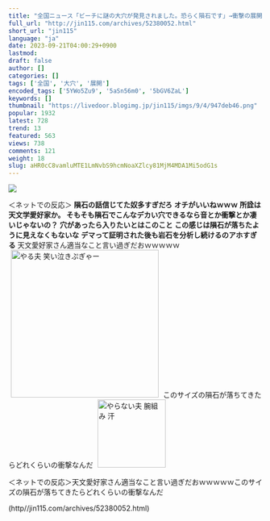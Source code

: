 ```yaml
---
title: "全国ニュース「ビーチに謎の大穴が発見されました。恐らく隕石です」→衝撃の展開にｗｗｗｗｗｗ "
full_url: "http://jin115.com/archives/52380052.html"
short_url: "jin115"
language: "ja"
date: 2023-09-21T04:00:29+0900
lastmod: 
draft: false
author: []
categories: []
tags: ['全国', '大穴', '展開']
encoded_tags: ['5YWo5Zu9', '5aSn56m0', '5bGV6ZaL']
keywords: []
thumbnail: "https://livedoor.blogimg.jp/jin115/imgs/9/4/947deb46.png"
popular: 1932
latest: 728
trend: 13
featured: 563
views: 738
comments: 121
weight: 18
slug: aHR0cC8vamluMTE1LmNvbS9hcmNoaXZlcy81MjM4MDA1Mi5odG1s
---
```


![](https://livedoor.blogimg.jp/jin115/imgs/9/4/947deb46.png)

<div><a name='more'></a> ＜ネットでの反応＞ <b>隕石の話信じてた奴多すぎだろ</b> <b>オチがいいねｗｗｗ</b> <b>所詮は天文学愛好家か。 そもそも隕石でこんなデカい穴できるなら音とか衝撃とか凄いじゃないの？</b> <b>穴があったら入りたいとはこのこと</b> <b>この感じは隕石が落ちたように見えなくもないな</b> <b>デマって証明された後も岩石を分析し続けるのアホすぎる</b> 天文愛好家さん適当なこと言い過ぎだおｗｗｗｗｗ <img src='https//livedoor.blogimg.jp/jin115/imgs/d/a/da062eee.gif' alt='やる夫 笑い泣きぷぎゃー' width='293' border='0' hspace='5' class='pict'> このサイズの隕石が落ちてきたらどれくらいの衝撃なんだ <img src='https//livedoor.blogimg.jp/jin115/imgs/0/4/04ee80e6.gif' alt='やらない夫 腕組み 汗' width='135' border='0' hspace='5' class='pict'> <p>＜ネットでの反応＞天文愛好家さん適当なこと言い過ぎだおｗｗｗｗｗこのサイズの隕石が落ちてきたらどれくらいの衝撃なんだ</p></div>

(http//jin115.com/archives/52380052.html)
